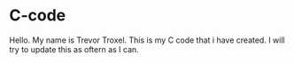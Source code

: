 # C-code
Hello. My name is Trevor Troxel. This is my C code that i have created. I will try to update this as oftern as I can.
